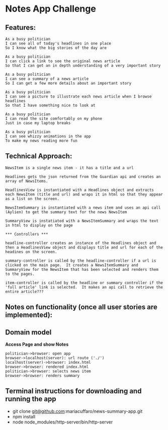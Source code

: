 Notes App Challenge
===================

Features:
-------
```
As a busy politician
I can see all of today's headlines in one place
So I know what the big stories of the day are

As a busy politician
I can click a link to see the original news article
So that I can get an in depth understanding of a very important story

As a busy politician
I can see a summary of a news article
So I can get a few more details about an important story

As a busy politician
I can see a picture to illustrate each news article when I browse headlines
So that I have something nice to look at

As a busy politician
I can read the site comfortably on my phone
Just in case my laptop breaks

As a busy politician
I can see whizzy animations in the app
To make my news reading more fun
```




Technical Approach:
-----
```
NewsItem is a single news item - it has a title and a url

Headlines gets the json returned from the Guardian api and creates an array of NewsItems.

HeadlinesView is instantiated with a Headlines object and extracts each NewsItem (title and url) and wraps it in html so that they appear as a list on the screen.

NewsItemSummary is instantiated with a news item and uses an api call (Aylien) to get the summary text for the news NewsItem

SummaryView is instatiated with a NewsItemSummary and wraps the text in html to display on the page

*** Controllers ***

headline-controller creates an instance of the Headlines object and then a HeadlinesView object and displays title and url for each of the headines on the screen.

summary-controller is called by the headline-controller if a url is clicked on the main page.  It creates a NewsItemSummary and SummaryView for the NewsItem that has been selected and renders them to the pages.

item-controller is called by the headline or summary controller if the 'full article' link is selected.  It makes an api call to retrieve the entire article???

```

Notes on functionality (once all user stories are implemented):
------

## Domain model

**Access Page and show Notes**
```sequence {theme="hand"}
politician->browser: open app
browser->localhost(server): url route ('./')
localhost(server)->browser: index.html
browser->browser: rendered index.html
politician->browser: selects news item
browser->browser: renders summary
```

## Terminal instructions for downloading and running the app

* git clone git@github.com:mariacuffaro/news-summary-app.git
* npm install
* node node_modules/http-server/bin/http-server
